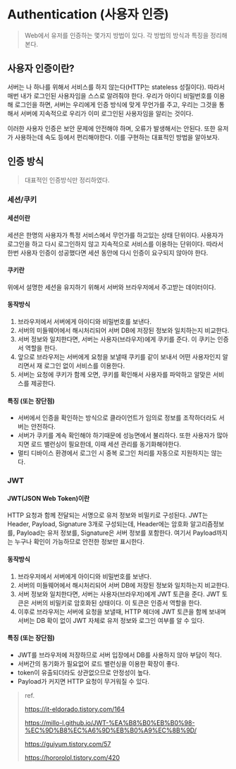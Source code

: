 # Authentication (사용자 인증)

> Web에서 유저를 인증하는 몇가지 방법이 있다. 각 방법의 방식과 특징을 정리해본다.



## 사용자 인증이란?

서버는 나 하나를 위해서 서비스를 하지 않는다(HTTP는 stateless 성질이다). 따라서 매번 내가 로그인된 사용자임을 스스로 알려줘야 한다. 우리가 아이디 비밀번호를 이용해 로그인을 하면, 서버는 우리에게 인증 방식에 맞게 무언가를 주고, 우리는 그것을 통해서 서버에 지속적으로 우리가 이미 로그인된 사용자임을 알리는 것이다.

이러한 사용자 인증은 보안 문제에 안전해야 하며, 오류가 발생해서는 안된다. 또한 유저가 사용하는데 속도 등에서 편리해야한다. 이를 구현하는 대표적인 방법을 알아보자.



## 인증 방식

> 대표적인 인증방식만 정리하였다.

### 세션/쿠키

#### 세션이란

세션은 한명의 사용자가 특정 서비스에서 무언가를 하고있는 상태 단위이다. 사용자가 로그인을 하고 다시 로그인하지 않고 지속적으로 서비스를 이용하는 단위이다. 따라서 한번 사용자 인증이 성공했다면 세션 동안에 다시 인증이 요구되지 않아야 한다.

#### 쿠키란

위에서 설명한 세션을 유지하기 위해서 서버와 브라우저에서 주고받는 데이터이다. 

#### 동작방식

1. 브라우저에서 서버에게 아이디와 비밀번호를 보낸다.
2. 서버의 미들웨어에서 해시처리되어 서버 DB에 저장된 정보와 일치하는지 비교한다.
3. 서버 정보와 일치한다면, 서버는 사용자(브라우저)에게 쿠키를 준다. 이 쿠키는 인증서 역할을 한다.
4. 앞으로 브라우저는 서버에게 요청을 보낼때 쿠키를 같이 보내서 어떤 사용자인지 알리면서 재 로그인 없이 서비스를 이용한다. 
5. 서버는 요청에 쿠키가 함께 오면, 쿠키를 확인해서 사용자를 파악하고 알맞은 서비스를 제공한다.

#### 특징 (또는 장단점)

- 서버에서 인증을 확인하는 방식으로 클라이언트가 임의로 정보를 조작하더라도 서버는 안전하다.
- 서버가 쿠키를 계속 확인해야 하기때문에 성능면에서 불리하다. 또한 사용자가 많아지면 로드 밸런싱이 필요한데, 이때 세션 관리를 동기화해야한다. 
- 멀티 디바이스 환경에서 로그인 시 중복 로그인 처리를 자동으로 지원하지는 않는다.



### JWT

#### JWT(JSON Web Token)이란

HTTP 요청과 함께 전달되는 서명으로 유저 정보와 비밀키로 구성된다. JWT는 Header, Payload, Signature 3개로 구성되는데, Header에는 암호화 알고리즘정보를, Payload는 유저 정보를, Signature은 서버 정보를 포함한다. 여기서 Payload까지는 누구나 확인이 가능하므로 안전한 정보만 표시한다.

#### 동작방식

1. 브라우저에서 서버에게 아이디와 비밀번호를 보낸다.
2. 서버의 미들웨어에서 해시처리되어 서버 DB에 저장된 정보와 일치하는지 비교한다.
3. 서버 정보와 일치한다면, 서버는 사용자(브라우저)에게 JWT 토큰을 준다. JWT 토큰은 서버의 비밀키로 암호화된 상태이다. 이 토큰은 인증서 역할을 한다. 
4. 이후로 브라우저는 서버에 요청을 보낼때, HTTP 헤더에 JWT 토큰을 함께 보내며 서버는 DB 확이 없이 JWT 자체로 유저 정보와 로그인 여부를 알 수 있다.

#### 특징 (또는 장단점)

- JWT를 브라우저에 저장하므로 서버 입장에서 DB를 사용하지 않아 부담이 적다.
- 서버간의 동기화가 필요없어 로드 밸런싱을 이용한 확장이 좋다. 
- token이 유출되더라도 상관없으므로 안정성이 높다.
- Payload가 커지면 HTTP 요청이 무거워질 수 있다.



> ref.
>
> https://it-eldorado.tistory.com/164
>
> https://millo-l.github.io/JWT-%EA%B8%B0%EB%B0%98-%EC%9D%B8%EC%A6%9D%EB%B0%A9%EC%8B%9D/
>
> https://guiyum.tistory.com/57
>
> https://hororolol.tistory.com/420

